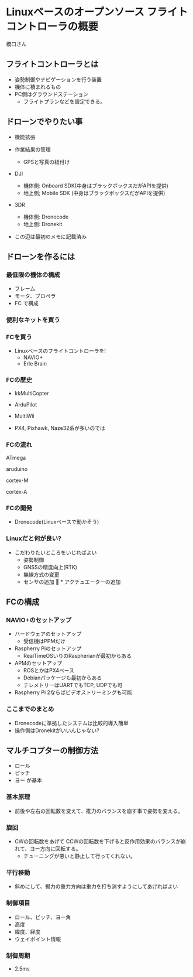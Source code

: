 # Linuxベースのオープンソース フライトコントローラの概要
橋口さん

## フライトコントローラとは

* 姿勢制御やナビゲーションを行う装置
* 機体に積まれるもの
* PC側はグラウンドステーション
  * フライトプランなどを設定できる。

## ドローンでやりたい事

* 機能拡張
* 作業結果の管理
  * GPSと写真の紐付け

* DJI
  * 機体側: Onboard SDK(中身はブラックボックスだがAPIを提供)
  * 地上側; Mobile SDK (中身はブラックボックスだがAPIを提供)
* 3DR
  * 機体側: Dronecode
  * 地上側: Dronekit

* この辺は最初のメモに記載済み

## ドローンを作るには

### 最低限の機体の構成

* フレーム
* モータ、プロペラ
* FC
で構成

### 便利なキットを買う

### FCを買う
* Linuxベースのフライトコントローラを!
  * NAVIO+
  * Erle Brain

### FCの歴史

* kkMultiCopter
* ArduPilot
* MultiWii

* PX4, Pixhawk, Naze32系が多いのでは

### FCの流れ

ATmega

aruduino

cortex-M

cortex-A

### FCの開発

* Dronecode(Linuxベースで動かそう)

### Linuxだと何が良い?

* こだわりたいところをいじればよい
  * 姿勢制御
  * GNSSの精度向上(RTK)
  * 無線方式の変更
  * センサの追加
  * アクチュエーターの追加

## FCの構成

### NAVIO+のセットアップ

* ハードウェアのセットアップ
  * 受信機はPPMだけ
* Raspherry Piのセットアップ
  * RealTimeOSいりのRaspherianが最初からある
* APMのセットアップ
  * ROSとかはPX4ベース
  * Debianパッケージも最初からある
  * テレメトリーはUARTでもTCP, UDPでも可
* Raspherry Pi 2ならばビデオストリーミングも可能

### ここまでのまとめ

* Dronecodeに準拠したシステムは比較的導入簡単
* 操作側はDronekitがいいんじゃない?

## マルチコプターの制御方法

* ロール
* ピッチ
* ヨー
が基本

### 基本原理

* 前後や左右の回転数を変えて、推力のバランスを崩す事で姿勢を変える。

### 旋回

* CWの回転数をあげて CCWの回転数を下げると反作用効果のバランスが崩れて、ヨー方向に回転する。
  * チューニングが悪いと静止して行ってくれない。

### 平行移動

* 斜めにして、揚力の重力方向は重力を打ち消すようにしてあげればよい

### 制御項目

* ロール、ピッチ、ヨー角
* 高度
* 緯度、経度
* ウェイポイント情報

### 制御周期

* 2.5ms
